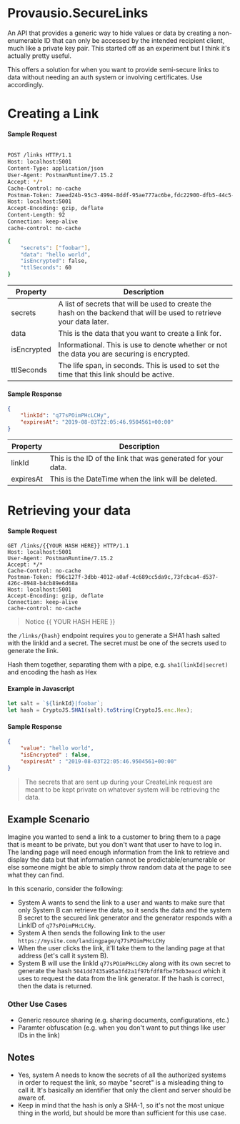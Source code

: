 # Provausio.SecureLinks
An API that provides a generic way to hide values or data by creating a non-enumerable ID that can only be accessed by the intended recipient client, much like a private key pair. This started off as an experiment but I think it's actually pretty useful.

This offers a solution for when you want to provide semi-secure links to data without needing an auth system or involving certificates. Use accordingly.

# Creating a Link
#### Sample Request
``` sh

POST /links HTTP/1.1
Host: localhost:5001
Content-Type: application/json
User-Agent: PostmanRuntime/7.15.2
Accept: */*
Cache-Control: no-cache
Postman-Token: 7aeed24b-95c3-4994-8ddf-95ae777ac6be,fdc22900-dfb5-44c5-912d-9450a8a94d0c
Host: localhost:5001
Accept-Encoding: gzip, deflate
Content-Length: 92
Connection: keep-alive
cache-control: no-cache

{
	"secrets": ["foobar"],
	"data": "hello world",
	"isEncrypted": false,
	"ttlSeconds": 60
}

```

| Property | Description |
|----------| ----------- |
| secrets  | A list of secrets that will be used to create the hash on the backend that will be used to retrieve your data later. |
| data     | This is the data that you want to create a link for.|
| isEncrypted | Informational. This is use to denote whether or not the data you are securing is encrypted. |
| ttlSeconds | The life span, in seconds. This is used to set the time that this link should be active.|


#### Sample Response

``` json
{
    "linkId": "q77sPOimPHcLCHy",
    "expiresAt": "2019-08-03T22:05:46.9504561+00:00"
}
```

| Property  | Description |
| --------  | ----------- |
| linkId    | This is the ID of the link that was generated for your data.
| expiresAt | This is the DateTime when the link will be deleted.


# Retrieving your data

#### Sample Request

```
GET /links/{{YOUR HASH HERE}} HTTP/1.1
Host: localhost:5001
User-Agent: PostmanRuntime/7.15.2
Accept: */*
Cache-Control: no-cache
Postman-Token: f96c127f-3dbb-4012-a0af-4c689cc5da9c,73fcbca4-d537-426c-8948-b4cb89e6d68a
Host: localhost:5001
Accept-Encoding: gzip, deflate
Connection: keep-alive
cache-control: no-cache
```

> Notice {{ YOUR HASH HERE }}

the `/links/{hash}` endpoint requires you to generate a SHA1 hash salted with the linkId and a secret. The secret must be one of the secrets used to generate the link.

Hash them together, separating them with a pipe, e.g. `sha1(linkId|secret)` and encoding the hash as Hex

#### Example in Javascript
``` javascript
let salt = `${linkId}|foobar`;
let hash = CryptoJS.SHA1(salt).toString(CryptoJS.enc.Hex);
```

#### Sample Response

``` json
{
    "value": "hello world",
    "isEncrypted" : false,
    "expiresAt" : "2019-08-03T22:05:46.9504561+00:00"
}
```

> The secrets that are sent up during your CreateLink request are meant to be kept private on whatever system will be retrieving the data.


## Example Scenario

Imagine you wanted to send a link to a customer to bring them to a page that is meant to be private, but you don't want that user to have to log in. The landing page will need enough information from the link to retrieve and display the data but that information cannot be predictable/enumerable or else someone might be able to simply throw random data at the page to see what they can find.

In this scenario, consider the following:

- System A wants to send the link to a user and wants to make sure that only System B can retrieve the data, so it sends the data and the system B secret to the secured link generator and the generator responds with a LinkID of `q77sPOimPHcLCHy`. 
- System A then sends the following link to the user `https://mysite.com/landingpage/q77sPOimPHcLCHy`
- When the user clicks the link, it'll take them to the landing page at that address (let's call it system B).
- System B will use the linkId `q77sPOimPHcLCHy` along with its own secret to generate the hash `5041dd7435a95a3fd2a1f97bfdf8fbe75db3eacd` which it uses to request the data from the link generator. If the hash is correct, then the data is returned.

### Other Use Cases
- Generic resource sharing (e.g. sharing documents, configurations, etc.)
- Paramter obfuscation (e.g. when you don't want to put things like user IDs in the link)

## Notes
 - Yes, system A needs to know the secrets of all the authorized systems in order to request the link, so maybe "secret" is a misleading thing to call it. It's basically an identifier that only the client and server should be aware of.
 - Keep in mind that the hash is only a SHA-1, so it's not the most unique thing in the world, but should be more than sufficient for this use case. 
